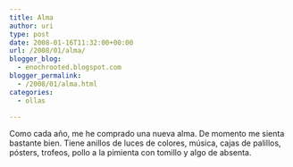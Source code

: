 ```yaml
---
title: Alma
author: uri
type: post
date: 2008-01-16T11:32:00+00:00
url: /2008/01/alma/
blogger_blog:
  - enochrooted.blogspot.com
blogger_permalink:
  - /2008/01/alma.html
categories:
  - ollas

---
```

Como cada año, me he comprado una nueva alma. De momento me sienta bastante bien. Tiene anillos de luces de colores, música, cajas de palillos, pósters, trofeos, pollo a la pimienta con tomillo y algo de absenta.